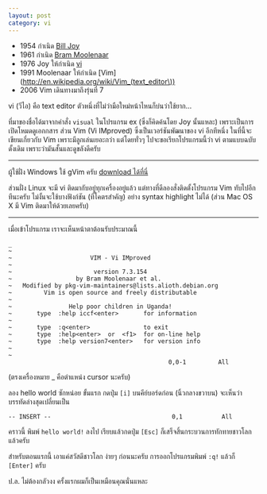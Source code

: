 ```yaml
---
layout: post
category: vi
---
```


- 1954 กำเนิด [Bill Joy](http://en.wikipedia.org/wiki/Bill_Joy)
- 1961 กำเนิด [Bram Moolenaar](http://en.wikipedia.org/wiki/Bram_Moolenaar)
- 1976 Joy ให้กำเนิด [vi](http://en.wikipedia.org/wiki/Vi)
- 1991 Moolenaar ให้กำเนิด [Vim](http://en.wikipedia.org/wiki/Vim_(text_editor\))
- 2006 Vim เดินทางมาถึงรุ่นที่ 7

vi (วีไอ) คือ text editor ตัวหนึ่งที่ไม่ว่ามือใหม่หน้าไหนก็บ่นว่าใช้ยาก...

ที่มาของชื่อได้มาจากคำสั่ง `visual` ในโปรแกรม ex (ซึ่งก็คิดค้นโดย Joy นั้นแหละ) เพราะเป็นการเปิดโหมดดูเอกกสาร ส่วน Vim (Vi IMproved) ซึ่งเป็นเวอร์ชันพัฒนาของ vi อีกทีหนึ่ง ในที่นี้จะเขียนเกี่ยวกับ Vim เพราะมีลูกเล่นเยอะกว่า แต่โดยทั่วๆ ไปจะขอเรียกโปรแกรมนี้ว่า vi ตามแบบฉบับดั้งเดิม เพราะว่ามันสั้นและดูขลังดีครับ

---

ผู้ใช้ฝั่ง Windows ใช้ gVim ครับ [download ได้ที่นี่](www.vim.org/download.php#pc)

ส่วนฝั่ง Linux จะมี vi ติดมากับอยู่ทุกเครื่องอยู่แล้ว แต่ทางที่ดีลองสั่งติดตั้งโปรแกรม Vim ทับไปอีกทีนะครับ ไม่งั้นจะใช้บางฟังก์ชัน (ที่โคตรสำคัญ) อย่าง syntax highlight ไม่ได้ (ส่วน Mac OS X มี Vim ติดมาให้ด้วยเลยครับ)

---

เมื่อเข้าโปรแกรม เราจะเห็นหน้าตาต้อนรับประมาณนี้

    _
    ~                                                              
    ~                      VIM - Vi IMproved                       
    ~                                                              
    ~                       version 7.3.154                        
    ~                  by Bram Moolenaar et al.                    
    ~   Modified by pkg-vim-maintainers@lists.alioth.debian.org    
    ~         Vim is open source and freely distributable          
    ~                                                              
    ~                Help poor children in Uganda!                 
    ~       type  :help iccf<enter>       for information          
    ~                                                              
    ~       type  :q<enter>               to exit                  
    ~       type  :help<enter>  or  <f1>  for on-line help         
    ~       type  :help version7<enter>   for version info         
    ~                                                              
    ~                                                              
                                                 0,0-1         All

(ตรงเครื่องหมาย _ คือตำแหน่ง cursor นะครับ)

ลอง hello world ซักหน่อย ขั้นแรก กดปุ่ม `[i]` บนคีย์บอร์ดก่อน (นิ้วกลางขวาบน) จะเห็นว่าบรรทัดล่างสุดเปลี่ยนเป็น

    -- INSERT --                                  0,1           All

คราวนี้ พิมพ์ `hello world!` ลงไป เรียบแล้วกดปุ่ม `[Esc]` ก็เสร็จสิ้นกระบวนการทักทายชาวโลกแล้วครับ

สำหรับตอนแรกนี้ เอาแค่สวัสดีชาวโลก ง่ายๆ ก่อนนะครับ การออกโปรแกรมพิมพ์ `:q!` แล้วก็ `[Enter]` ครับ

ป.ล. ไม่ต้องกลัวงง ครั้งแรกผมก็เป็นเหมือนคุณนั่นแหละ
